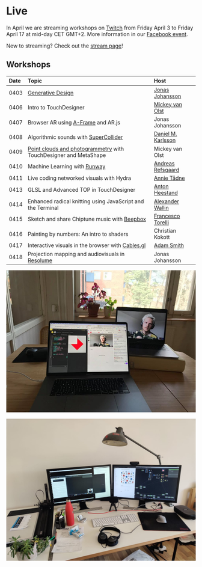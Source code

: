 # Live

In April we are streaming workshops on [Twitch](https://www.twitch.tv/exploringtechnology) from Friday April 3 to Friday April 17 at mid-day CET GMT+2. More information in our [Facebook event](https://www.facebook.com/events/524433344931172/).

New to streaming? Check out the [stream page](tips-trix/stream.md)!

## Workshops

| Date | Topic | Host |
| :--- | :--- | :--- |
| 0403 | [Generative Design](learn/p5/generative-design.md) | [Jonas Johansson](https://jonasjohansson.se/) |
| 0406 | Intro to TouchDesigner | [Mickey van Olst](https://mickeyvanolst.com/) |
| 0407 | Browser AR using [A-Frame](learn/aframe/) and AR.js | Jonas Johansson |
| 0408 | Algorithmic sounds with [SuperCollider](learn/supercollider.md) | [Daniel M. Karlsson](https://www.danielmkarlsson.com/) |
| 0409 | [Point clouds and photogrammetry](learn/touchdesigner/point-clouds/) with TouchDesigner and MetaShape | Mickey van Olst |
| 0410 | Machine Learning with [Runway](learn/runway.md) | [Andreas Refsgaard](https://andreasrefsgaard.dk/) |
| 0411 | Live coding networked visuals with Hydra | [Annie Tådne](https://tadne.se/) |
| 0413 | GLSL and Advanced TOP in TouchDesigner | [Anton Heestand](http://hexagons.net/) |
| 0414 | Enhanced radical knitting using JavaScript and the Terminal | [Alexander Wallin](https://www.alexanderwallin.com/) |
| 0415 | Sketch and share Chiptune music with [Beepbox](learn/beepbox/) | [Francesco Torelli](http://www.francescotorelli.it/) |
| 0416 | Painting by numbers: An intro to shaders | Christian Kokott |
| 0417 | Interactive visuals in the browser with [Cables.gl](https://cables.gl/) | [Adam Smith](https://undev.studio/) |
| 0418 | Projection mapping and audiovisuals in [Resolume](learn/resolume/) | Jonas Johansson |

![Generative Design with Jonas Johansson](.gitbook/assets/92226066_855689188257013_2238644904383217664_o.jpg)

![Introduction to TouchDesigner with Mickey van Olst](.gitbook/assets/92564229_10158476225529459_7639208482557657088_o.jpg)



